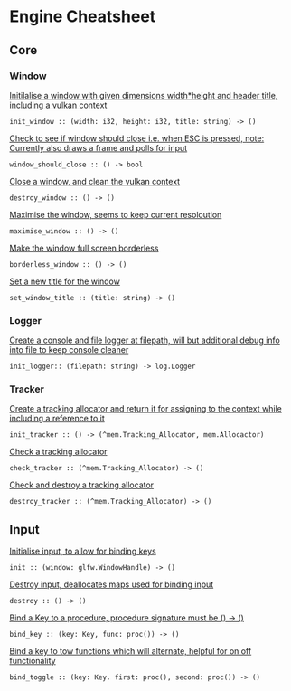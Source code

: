 # Engine Cheatsheet
## Core
### Window
[Initilalise a window with given dimensions width*height and header title, including a vulkan context]()

`init_window :: (width: i32, height: i32, title: string) -> ()`

[Check to see if window should close i.e. when ESC is pressed, note: Currently also draws a frame and polls for input]()

`window_should_close :: () -> bool`

[Close a window, and clean the vulkan context]()

`destroy_window :: () -> ()`

[Maximise the window, seems to keep current resoloution]()

`maximise_window :: () -> ()`

[Make the window full screen borderless]()

`borderless_window :: () -> ()`

[Set a new title for the window]()

`set_window_title :: (title: string) -> ()`

### Logger
[Create a console and file logger at filepath, will but additional debug info into file to keep console cleaner]()

`init_logger:: (filepath: string) -> log.Logger`

### Tracker
[Create a tracking allocator and return it for assigning to the context while including a reference to it]()

`init_tracker :: () -> (^mem.Tracking_Allocator, mem.Allocactor)`

[Check a tracking allocator]()

`check_tracker :: (^mem.Tracking_Allocator) -> ()`

[Check and destroy a tracking allocator]()

`destroy_tracker :: (^mem.Tracking_Allocator) -> ()`

 ## Input
[Initialise input, to allow for binding keys]()

`init :: (window: glfw.WindowHandle) -> ()`

[Destroy input, deallocates maps used for binding input]()

`destroy :: () -> ()`

[Bind a Key to a procedure, procedure signature must be () -> ()]()

`bind_key :: (key: Key, func: proc()) -> ()`

[Bind a key to tow functions which will alternate, helpful for on off functionality]()

`bind_toggle :: (key: Key. first: proc(), second: proc()) -> ()`
